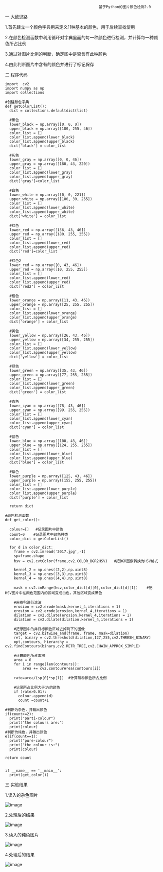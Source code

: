                                                基于Python的图片颜色检测2.0
                                                       
一.大致思路

1.首先建立一个颜色字典用来定义11种基本的颜色，用于后续查找使用

2.在颜色检测函数中利用循环对字典里面的每一种颜色进行检测，并计算每一种颜色所占比例

3.通过对图片比例的判断，确定图中是否含有此种颜色

4.由此判断图片中含有的颜色并进行了标记保存

二.程序代码

    import  cv2
    import numpy as np
    import collections
    
    #创建颜色字典
    def getColorList():
      dict = collections.defaultdict(list)
      
      #黑色
      lower_black = np.array([0, 0, 0])
      upper_black = np.array([180, 255, 46])
      color_list = []
      color_list.append(lower_black)
      color_list.append(upper_black)
      dict['black'] = color_list

      #灰色
      lower_gray = np.array([0, 0, 46])
      upper_gray = np.array([180, 43, 220])
      color_list = []
      color_list.append(lower_gray)
      color_list.append(upper_gray)
      dict['gray']=color_list

      #白色
      lower_white = np.array([0, 0, 221])
      upper_white = np.array([180, 30, 255])
      color_list = []
      color_list.append(lower_white)
      color_list.append(upper_white)
      dict['white'] = color_list
      
      #红色 
      lower_red = np.array([156, 43, 46])
      upper_red = np.array([180, 255, 255])
      color_list = []
      color_list.append(lower_red)
      color_list.append(upper_red)
      dict['red']=color_list
  
      #红色2
      lower_red = np.array([0, 43, 46])
      upper_red = np.array([10, 255, 255])
      color_list = []
      color_list.append(lower_red)
      color_list.append(upper_red)
      dict['red2'] = color_list
 
      #橙色
      lower_orange = np.array([11, 43, 46])
      upper_orange = np.array([25, 255, 255])
      color_list = []
      color_list.append(lower_orange)
      color_list.append(upper_orange)
      dict['orange'] = color_list
      
      #黄色
      lower_yellow = np.array([26, 43, 46])
      upper_yellow = np.array([34, 255, 255])
      color_list = []
      color_list.append(lower_yellow)
      color_list.append(upper_yellow)
      dict['yellow'] = color_list
 
      #绿色 
      lower_green = np.array([35, 43, 46])
      upper_green = np.array([77, 255, 255])
      color_list = []
      color_list.append(lower_green)
      color_list.append(upper_green)
      dict['green'] = color_list
 
      #青色
      lower_cyan = np.array([78, 43, 46])
      upper_cyan = np.array([99, 255, 255])
      color_list = []
      color_list.append(lower_cyan)
      color_list.append(upper_cyan)
      dict['cyan'] = color_list
 
      #蓝色
      lower_blue = np.array([100, 43, 46])
      upper_blue = np.array([124, 255, 255])
      color_list = []
      color_list.append(lower_blue)
      color_list.append(upper_blue)
      dict['blue'] = color_list
 
      #紫色
      lower_purple = np.array([125, 43, 46])
      upper_purple = np.array([155, 255, 255])
      color_list = []
      color_list.append(lower_purple)
      color_list.append(upper_purple)
      dict['purple'] = color_list
 
      return dict
 
    #颜色检测函数
    def get_color():
    
      colour=[]   #记录图片中颜色
      count=0    #记录图片中颜色种类      
      color_dict = getColorList()
       
      for d in color_dict:
        frame = cv2.imread('2017.jpg',-1)
        sp=frame.shape
        hsv = cv2.cvtColor(frame,cv2.COLOR_BGR2HSV)   #把BGR图像转换为HSV格式
        
        kernel_2 = np.ones((2,2),np.uint8)
        kernel_3 = np.ones((3,3),np.uint8)
        kernel_4 = np.ones((4,4),np.uint8)
        
        mask = cv2.inRange(hsv,color_dict[d][0],color_dict[d][1])    #把HSV图片中在颜色范围内的区域变成白色，其他区域变成黑色
     
        #用卷积进行滤波
        erosion = cv2.erode(mask,kernel_4,iterations = 1)
        erosion = cv2.erode(erosion,kernel_4,iterations = 1)
        dilation = cv2.dilate(erosion,kernel_4,iterations = 1)
        dilation = cv2.dilate(dilation,kernel_4,iterations = 1)
        
        #把原图中的非目标颜色区域去掉剩下的图像
        target = cv2.bitwise_and(frame, frame, mask=dilation)
        ret, binary = cv2.threshold(dilation,127,255,cv2.THRESH_BINARY) 
        opt,contours, hierarchy = cv2.findContours(binary,cv2.RETR_TREE,cv2.CHAIN_APPROX_SIMPLE)
        
        #计算颜色所占面积
        area = 0
        for i in range(len(contours)):
            area += cv2.contourArea(contours[i])

        rate=area/(sp[0]*sp[1])  #计算每种颜色所占比例
   
        #记录所占比例大于1%的颜色
        if (rate>0.01):      
          colour.append(d)
          count =count+1

    #判断为杂色，并输出颜色
    if(count>=2):
      print("parti-colour")
      print("the colours are:")
      print(colour)
    #判断为纯色，并输出颜色
    elif(count==1):
      print("pure-colour")
      print("the colour is:")
      print(colour)

    return count  

 
    if __name__ == '__main__':
      print(get_color())
      
三.实验结果

1.读入的杂色图片

![image](https://github.com/yaohuanmin/yaohuanmin/blob/master/2018.jpg)

2.处理后的结果


![image](https://github.com/yaohuanmin/yaohuanmin/blob/master/666.png)

3.读入的纯色图片

![image](https://github.com/yaohuanmin/yaohuanmin/blob/master/9.jpg)

4.处理后的结果


![image](https://github.com/yaohuanmin/yaohuanmin/blob/master/777.png)





      


    
